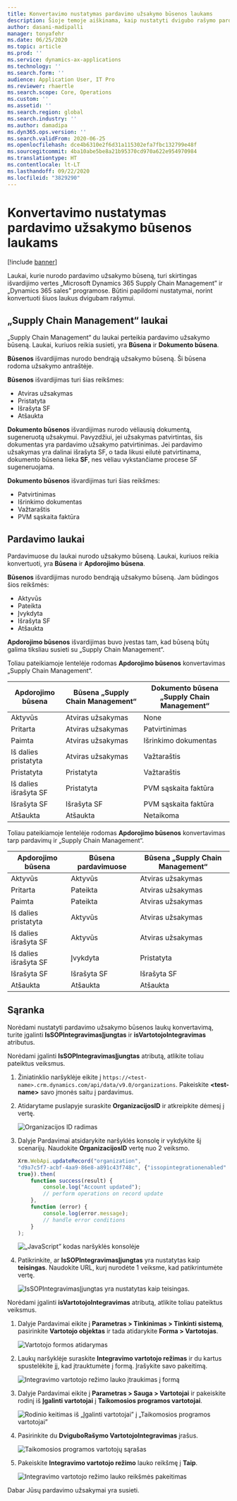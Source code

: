 ```yaml
---
title: Konvertavimo nustatymas pardavimo užsakymo būsenos laukams
description: Šioje temoje aiškinama, kaip nustatyti dvigubo rašymo pardavimo užsakymo būsenos laukus.
author: dasani-madipalli
manager: tonyafehr
ms.date: 06/25/2020
ms.topic: article
ms.prod: ''
ms.service: dynamics-ax-applications
ms.technology: ''
ms.search.form: ''
audience: Application User, IT Pro
ms.reviewer: rhaertle
ms.search.scope: Core, Operations
ms.custom: ''
ms.assetid: ''
ms.search.region: global
ms.search.industry: ''
ms.author: damadipa
ms.dyn365.ops.version: ''
ms.search.validFrom: 2020-06-25
ms.openlocfilehash: dce4b6310e2f6d31a115302efa7fbc132799e48f
ms.sourcegitcommit: 4ba10abe5be8a21b95370cd970a622e954970984
ms.translationtype: HT
ms.contentlocale: lt-LT
ms.lasthandoff: 09/22/2020
ms.locfileid: "3829290"
---
```

# <a name="set-up-the-mapping-for-the-sales-order-status-fields"></a>Konvertavimo nustatymas pardavimo užsakymo būsenos laukams

[!include [banner](../../includes/banner.md)]

Laukai, kurie nurodo pardavimo užsakymo būseną, turi skirtingas išvardijimo vertes „Microsoft Dynamics 365 Supply Chain Management” ir „Dynamics 365 sales” programose. Būtini papildomi nustatymai, norint konvertuoti šiuos laukus dvigubam rašymui.

## <a name="fields-in-supply-chain-management"></a>„Supply Chain Management“ laukai

„Supply Chain Management“ du laukai perteikia pardavimo užsakymo būseną. Laukai, kuriuos reikia susieti, yra **Būsena** ir **Dokumento būsena**.

**Būsenos** išvardijimas nurodo bendrąją užsakymo būseną. Ši būsena rodoma užsakymo antraštėje.

**Būsenos** išvardijimas turi šias reikšmes:

- Atviras užsakymas
- Pristatyta
- Išrašyta SF
- Atšaukta

**Dokumento būsenos** išvardijimas nurodo vėliausią dokumentą, sugeneruotą užsakymui. Pavyzdžiui, jei užsakymas patvirtintas, šis dokumentas yra pardavimo užsakymo patvirtinimas. Jei pardavimo užsakymas yra dalinai išrašyta SF, o tada likusi eilutė patvirtinama, dokumento būsena lieka **SF**, nes vėliau vykstančiame procese SF sugeneruojama.

**Dokumento būsenos** išvardijimas turi šias reikšmes:

- Patvirtinimas
- Išrinkimo dokumentas
- Važtaraštis
- PVM sąskaita faktūra

## <a name="fields-in-sales"></a>Pardavimo laukai

Pardavimuose du laukai nurodo užsakymo būseną. Laukai, kuriuos reikia konvertuoti, yra **Būsena** ir **Apdorojimo būsena**.

**Būsenos** išvardijimas nurodo bendrąją užsakymo būseną. Jam būdingos šios reikšmės:

- Aktyvūs
- Pateikta
- Įvykdyta
- Išrašyta SF
- Atšaukta

**Apdorojimo būsenos** išvardijimas buvo įvestas tam, kad būseną būtų galima tiksliau susieti su „Supply Chain Management“.

Toliau pateikiamoje lentelėje rodomas **Apdorojimo būsenos** konvertavimas „Supply Chain Management“.

| Apdorojimo būsena   | Būsena „Supply Chain Management“ | Dokumento būsena „Supply Chain Management“ |
|---------------------|-----------------------------------|--------------------------------------------|
| Aktyvūs              | Atviras užsakymas                        | None                                       |
| Pritarta           | Atviras užsakymas                        | Patvirtinimas                               |
| Paimta              | Atviras užsakymas                        | Išrinkimo dokumentas                               |
| Iš dalies pristatyta | Atviras užsakymas                        | Važtaraštis                               |
| Pristatyta           | Pristatyta                         | Važtaraštis                               |
| Iš dalies išrašyta SF  | Pristatyta                         | PVM sąskaita faktūra                                    |
| Išrašyta SF            | Išrašyta SF                          | PVM sąskaita faktūra                                    |
| Atšaukta           | Atšaukta                         | Netaikoma                             |

Toliau pateikiamoje lentelėje rodomas **Apdorojimo būsenos** konvertavimas tarp pardavimų ir „Supply Chain Management“.

| Apdorojimo būsena   | Būsena pardavimuose | Būsena „Supply Chain Management“ |
|---------------------|-----------------|-----------------------------------|
| Aktyvūs              | Aktyvūs          | Atviras užsakymas                        |
| Pritarta           | Pateikta       | Atviras užsakymas                        |
| Paimta              | Pateikta       | Atviras užsakymas                        |
| Iš dalies pristatyta | Aktyvūs          | Atviras užsakymas                        |
| Iš dalies išrašyta SF  | Aktyvūs          | Atviras užsakymas                        |
| Iš dalies išrašyta SF  | Įvykdyta       | Pristatyta                         |
| Išrašyta SF            | Išrašyta SF        | Išrašyta SF                          |
| Atšaukta           | Atšaukta       | Atšaukta                         |

## <a name="setup"></a>Sąranka

Norėdami nustatyti pardavimo užsakymo būsenos laukų konvertavimą, turite įgalinti **IsSOPIntegravimasĮjungtas** ir **isVartotojoIntegravimas** atributus.

Norėdami įgalinti **IsSOPIntegravimasĮjungtas** atributą, atlikite toliau pateiktus veiksmus.

1. Žiniatinklio naršyklėje eikite į `https://<test-name>.crm.dynamics.com/api/data/v9.0/organizations`. Pakeiskite **\<test-name\>** savo įmonės saitu į pardavimus.
2. Atidarytame puslapyje suraskite **OrganizacijosID** ir atkreipkite dėmesį į vertę.

    ![Organizacijos ID radimas](media/sales-map-orgid.png)

3. Dalyje Pardavimai atsidarykite naršyklės konsolę ir vykdykite šį scenarijų. Naudokite **OrganizacijosID** vertę nuo 2 veiksmo.

    ```javascript
    Xrm.WebApi.updateRecord("organization",
    "d9a7c5f7-acbf-4aa9-86e8-a891c43f748c", {"issopintegrationenabled" :
    true}).then(
        function success(result) {
            console.log("Account updated");
            // perform operations on record update
        },
        function (error) {
            console.log(error.message);
            // handle error conditions
        }
    );
    ```

    ![„JavaScript” kodas naršyklės konsolėje](media/sales-map-script.png)

4. Patikrinkite, ar **IsSOPIntegravimasĮjungtas** yra nustatytas kaip **teisingas**. Naudokite URL, kurį nurodėte 1 veiksme, kad patikrintumėte vertę.

    ![IsSOPIntegravimasĮjungtas yra nustatytas kaip teisingas.](media/sales-map-integration-enabled.png)

Norėdami įgalinti **isVartotojoIntegravimas** atributą, atlikite toliau pateiktus veiksmus.

1. Dalyje Pardavimai eikite į **Parametras \> Tinkinimas \> Tinkinti sistemą**, pasirinkite **Vartotojo objektas** ir tada atidarykite **Forma \> Vartotojas**.

    ![Vartotojo formos atidarymas](media/sales-map-user.png)

2. Laukų naršyklėje suraskite **Integravimo vartotojo režimas** ir du kartus spustelėkite jį, kad įtrauktumėte į formą. Įrašykite savo pakeitimą.

    ![Integravimo vartotojo režimo lauko įtraukimas į formą](media/sales-map-field-explorer.png)

3. Dalyje Pardavimai eikite į **Parametras \> Sauga \> Vartotojai** ir pakeiskite rodinį iš **Įgalinti vartotojai** į **Taikomosios programos vartotojai**.

    ![Rodinio keitimas iš „Įgalinti vartotojai” į „Taikomosios programos vartotojai”](media/sales-map-enabled-users.png)

4. Pasirinkite du **DviguboRašymo VartotojoIntegravimas** įrašus.

    ![Taikomosios programos vartotojų sąrašas](media/sales-map-user-mode.png)

5. Pakeiskite **Integravimo vartotojo režimo** lauko reikšmę į **Taip**.

    ![Integravimo vartotojo režimo lauko reikšmės pakeitimas](media/sales-map-user-mode-yes.png)

Dabar Jūsų pardavimo užsakymai yra susieti.
